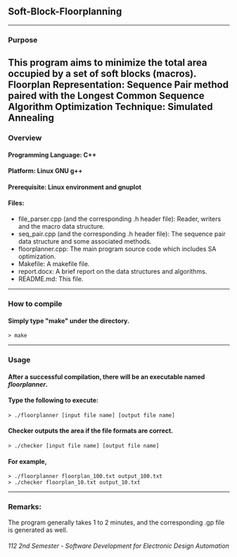 ﻿## Soft-Block-Floorplanning
--- 
### Purpose

This program aims to minimize the total area occupied by a set of soft blocks (macros).
Floorplan Representation: Sequence Pair method paired with the Longest Common Sequence Algorithm
Optimization Technique: Simulated Annealing
---
### Overview
#### Programming Language: C++
#### Platform: Linux GNU g++
#### Prerequisite: Linux environment and gnuplot
#### Files:
- file_parser.cpp (and the corresponding .h header file):
    Reader, writers and the macro data structure. 
- seq_pair.cpp (and the corresponding .h header file):
    The sequence pair data structure and some associated methods.
- floorplanner.cpp:
    The main program source code which includes SA optimization.
- Makefile:
    A makefile file.
- report.docx:
    A brief report on the data structures and algorithms.
- README.md:
    This file.
---
### How to compile
#### Simply type "make" under the directory.
    > make
---
### Usage
#### After a successful compilation, there will be an executable named *floorplanner*.
#### Type the following to execute:
    > ./floorplanner [input file name] [output file name]

#### Checker outputs the area if the file formats are correct.
    > ./checker [input file name] [output file name]

#### For example,
    > ./floorplanner floorplan_100.txt output_100.txt
    > ./checker floorplan_10.txt output_10.txt
---
### Remarks:
The program generally takes 1 to 2 minutes, and
the corresponding .gp file is generated as well.

###### 112 2nd Semester - Software Development for Electronic Design Automation
